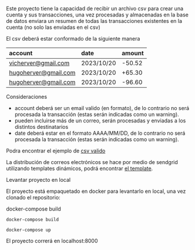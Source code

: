 
Este proyecto tiene la capacidad de recibir un archivo csv para crear una cuenta y sus transacciones, una vez procesadas y almacenadas en la base de datos enviara un resumen de todas las transacciones existentes en la cuenta (no solo las enviadas en el csv)

El csv deberá estar conformado de la siguiente manera


|account|date|amount|
| :- | :- | :- |
|vicherver@gmail.com|2023/10/20|-50.52|
|hugoherver@gmail.com|2023/10/20|+65.30|
|hugoherver@gmail.com|2023/10/20|-96.60|

Consideraciones

- account deberá ser un email valido (en formato), de lo contrario no será procesada la transacción (estas serán indicadas como un warning).
- pueden incluirse más de un correo, serán procesadas y enviadas a los distintos destinatarios
- date deberá estar en el formato AAAA/MM/DD, de lo contrario no será procesada la transacción (estas serán indicadas como un warning).

Podra encontrar el ejemplo de [csv valido](https://github.com/vherver/bankaccount/blob/main/example.csv)

La distribución de correos electrónicos se hace por medio de sendgrid utilizando templates dinámicos, 
podrá encontrar [el template](https://github.com/vherver/bankaccount/blob/main/backaccount/templates/sendgrid/account_balance.html).


Levantar proyecto en local

El proyecto está empaquetado en docker para levantarlo en local, una vez clonado el repositorio:

docker-compose build

```
docker-compose build
```

```
docker-compose up
```

El proyecto correrá en localhost:8000

